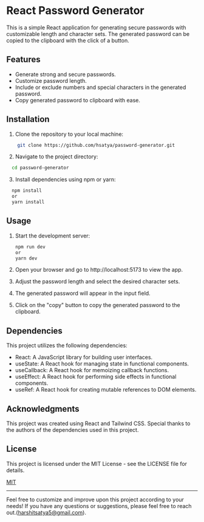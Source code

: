 # React Password Generator

This is a simple React application for generating secure passwords with customizable length and character sets. The generated password can be copied to the clipboard with the click of a button.

## Features

- Generate strong and secure passwords.
- Customize password length.
- Include or exclude numbers and special characters in the generated password.
- Copy generated password to clipboard with ease.

## Installation

1. Clone the repository to your local machine:

```bash
    git clone https://github.com/hsatya/password-generator.git
```

2. Navigate to the project directory:

```bash
  cd password-generator
```

3. Install dependencies using npm or yarn:

```bash
  npm install
  or
  yarn install
```

## Usage

1. Start the development server:

   ```bash
   npm run dev
   or
   yarn dev

   ```

2. Open your browser and go to http://localhost:5173 to view the app.
3. Adjust the password length and select the desired character sets.
4. The generated password will appear in the input field.
5. Click on the "copy" button to copy the generated password to the clipboard.

## Dependencies

This project utilizes the following dependencies:

- React: A JavaScript library for building user interfaces.
- useState: A React hook for managing state in functional components.
- useCallback: A React hook for memoizing callback functions.
- useEffect: A React hook for performing side effects in functional components.
- useRef: A React hook for creating mutable references to DOM elements.

## Acknowledgments

This project was created using React and Tailwind CSS. Special thanks to the authors of the dependencies used in this project.

## License

This project is licensed under the MIT License - see the LICENSE file for details.

[MIT](https://choosealicense.com/licenses/mit/)

---

Feel free to customize and improve upon this project according to your needs! If you have any questions or suggestions, please feel free to reach out.(harshitsatya5@gmail.com).

